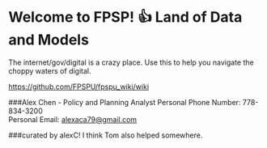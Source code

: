 # Welcome to FPSP! :+1: Land of Data and Models 

The internet/gov/digital is a crazy place. Use this to help you navigate the choppy waters of digital.

https://github.com/FPSPU/fpspu_wiki/wiki

###Alex Chen - Policy and Planning Analyst 
Personal Phone Number: 778-834-3200  
Personal Email: alexaca79@gmail.com  


###curated by alexC!
I think Tom also helped somewhere. 
